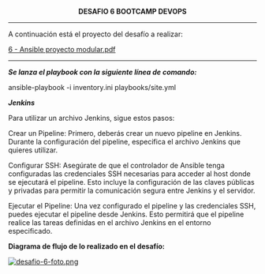 <p align="center">
  <strong>DESAFIO 6 BOOTCAMP DEVOPS</strong>
</p>

---

A continuación está el proyecto del desafío a realizar:

[6 - Ansible proyecto modular.pdf](https://github.com/user-attachments/files/16478190/6.-.Ansible.proyecto.modular.pdf)

---

**_Se lanza el playbook con la siguiente línea de comando:_**


ansible-playbook -i inventory.ini playbooks/site.yml



**_Jenkins_**


Para utilizar un archivo Jenkins, sigue estos pasos:

Crear un Pipeline: Primero, deberás crear un nuevo pipeline en Jenkins. Durante la configuración del pipeline, especifica el archivo Jenkins que quieres utilizar.

Configurar SSH: Asegúrate de que el controlador de Ansible tenga configuradas las credenciales SSH necesarias para acceder al host donde se ejecutará el pipeline. Esto incluye la configuración de las claves públicas y privadas para permitir la comunicación segura entre Jenkins y el servidor.

Ejecutar el Pipeline: Una vez configurado el pipeline y las credenciales SSH, puedes ejecutar el pipeline desde Jenkins. Esto permitirá que el pipeline realice las tareas definidas en el archivo Jenkins en el entorno especificado.



**Diagrama de flujo de lo realizado en el desafío:**

<u>[![desafio-6-foto.png](https://i.postimg.cc/nLwvX6Zg/desafio-6-foto.png)](https://postimg.cc/XZdZh1rk)</u>